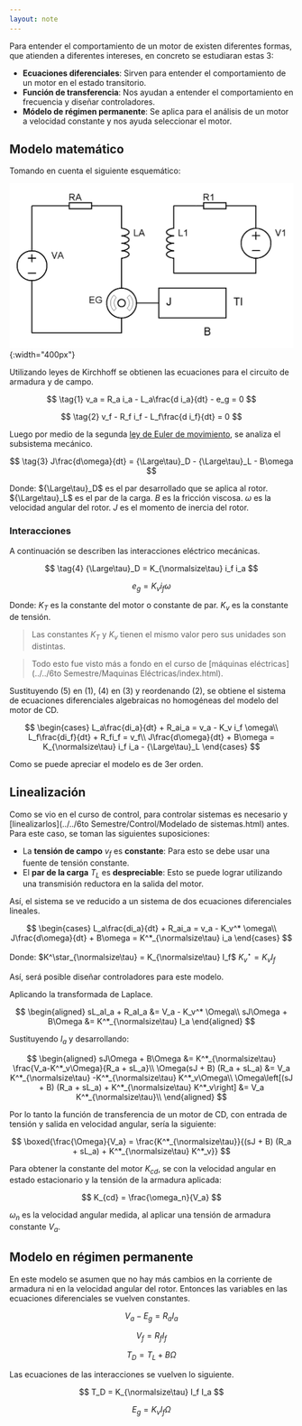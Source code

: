 ```yaml
---
layout: note
---
```


Para entender el comportamiento de un motor de existen diferentes formas, que atienden a diferentes intereses, en concreto se estudiaran estas 3:

* **Ecuaciones diferenciales**: Sirven para entender el comportamiento de un motor en el estado transitorio.
* **Función de transferencia**: Nos ayudan a entender el comportamiento en frecuencia y diseñar controladores.
* **Módelo de régimen permanente**: Se aplica para el análisis de un motor a velocidad constante y nos ayuda seleccionar el motor.

## Modelo matemático
Tomando en cuenta el siguiente esquemático:

![Modelo motor DC](../../img/modelomotordc.bmp){:width="400px"}

Utilizando leyes de Kirchhoff se obtienen las ecuaciones para el circuito de armadura y de campo.

$$
\tag{1}
v_a = R_a i_a - L_a\frac{d i_a}{dt} - e_g = 0
$$

$$
\tag{2}
v_f - R_f i_f - L_f\frac{d i_f}{dt} = 0
$$

Luego por medio de la segunda [ley de Euler de movimiento](https://en.wikipedia.org/wiki/Euler%27s_laws_of_motion#Euler's_second_law), se analiza el subsistema mecánico.

$$
\tag{3}
J\frac{d\omega}{dt} = {\Large\tau}_D - {\Large\tau}_L - B\omega
$$

Donde:
${\Large\tau}_D$ es el par desarrollado que se aplica al rotor.
${\Large\tau}_L$ es el par de la carga.
$B$ es la fricción viscosa.
$\omega$ es la velocidad angular del rotor.
$J$ es el momento de inercia del rotor.

### Interacciones

A continuación se describen las interacciones eléctrico mecánicas.

$$
\tag{4}
{\Large\tau}_D = K_{\normalsize\tau} i_f i_a
$$

$$
\tag{5}
e_g = K_v i_f \omega
$$

Donde:
$K_T$ es la constante del motor o constante de par.
$K_v$ es la constante de tensión.

> Las constantes $K_T$ y $K_v$ tienen el mismo valor pero sus unidades son distintas.

> Todo esto fue visto más a fondo en el curso de [máquinas eléctricas](../../6to Semestre/Maquinas Eléctricas/index.html).

Sustituyendo $(5)$ en $(1)$, $(4)$ en $(3)$ y reordenando $(2)$, se obtiene el sistema de ecuaciones diferenciales algebraicas no homogéneas del modelo del motor de CD.

$$
\begin{cases}
    L_a\frac{di_a}{dt} + R_ai_a = v_a - K_v i_f \omega\\
    L_f\frac{di_f}{dt} + R_fi_f = v_f\\
    J\frac{d\omega}{dt} + B\omega = K_{\normalsize\tau} i_f i_a - {\Large\tau}_L
\end{cases}
$$

Como se puede apreciar el modelo es de 3er orden.

## Linealización
Como se vio en el curso de control, para controlar sistemas es necesario y [linealizarlos](../../6to Semestre/Control/Modelado de sistemas.html) antes. Para este caso, se toman las siguientes suposiciones:

* La **tensión de campo** $v_f$ es **constante**: Para esto se debe usar una fuente de tensión constante.
* El **par de la carga** $T_L$ es **despreciable**: Esto se puede lograr utilizando una transmisión reductora en la salida del motor.

Así, el sistema se ve reducido a un sistema de dos ecuaciones diferenciales lineales.

$$
\begin{cases}
    L_a\frac{di_a}{dt} + R_ai_a = v_a - K_v^* \omega\\
    J\frac{d\omega}{dt} + B\omega = K^*_{\normalsize\tau} i_a
\end{cases}
$$

Donde:
$K^\star_{\normalsize\tau} = K_{\normalsize\tau} I_f$
$K^\star_v = K_v I_f$

Así, será posible diseñar controladores para este modelo.

Aplicando la transformada de Laplace.

$$
\begin{aligned}
    sL_aI_a + R_aI_a &= V_a - K_v^* \Omega\\
    sJ\Omega + B\Omega &= K^*_{\normalsize\tau} I_a
\end{aligned}
$$

Sustituyendo $I_a$ y desarrollando:

$$
\begin{aligned}
    sJ\Omega + B\Omega &= K^*_{\normalsize\tau} \frac{V_a-K^*_v\Omega}{R_a + sL_a}\\
    \Omega(sJ + B) (R_a + sL_a) &= V_a K^*_{\normalsize\tau} -K^*_{\normalsize\tau} K^*_v\Omega\\
    \Omega\left[(sJ + B) (R_a + sL_a) + K^*_{\normalsize\tau} K^*_v\right] &= V_a K^*_{\normalsize\tau}\\
\end{aligned}
$$

Por lo tanto la función de transferencia de un motor de CD, con entrada de tensión y salida en velocidad angular, sería la siguiente:

$$
\boxed{\frac{\Omega}{V_a} = \frac{K^*_{\normalsize\tau}}{(sJ + B) (R_a + sL_a) + K^*_{\normalsize\tau} K^*_v}}
$$

Para obtener la constante del motor $K_{cd}$, se con la velocidad angular en estado estacionario y la tensión de la armadura aplicada: 

$$
K_{cd} = \frac{\omega_n}{V_a}
$$

$\omega_n$ es la velocidad angular medida, al aplicar una tensión de armadura constante $V_a$.


## Modelo en régimen permanente
En este modelo se asumen que no hay más cambios en la corriente de armadura ni en la velocidad angular del rotor. Entonces las variables en las ecuaciones diferenciales se vuelven constantes.

$$
V_a - E_g = R_a I_a
$$

$$
V_f = R_f I_f
$$

$$
T_D = T_L + B\Omega
$$

Las ecuaciones de las interacciones se vuelven lo siguiente.

$$
T_D = K_{\normalsize\tau} I_f I_a
$$

$$
E_g = K_v I_f \Omega
$$


